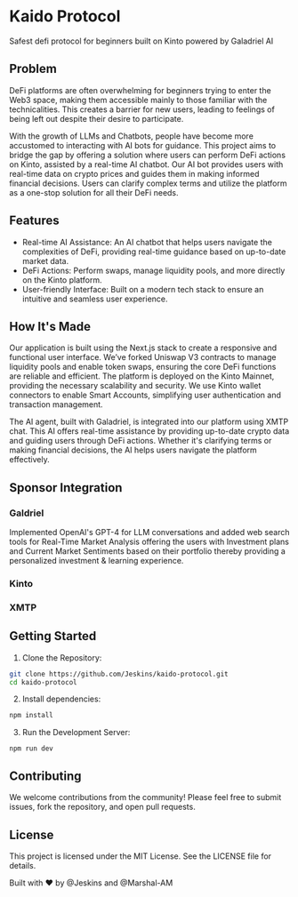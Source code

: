 # Kaido Protocol
Safest defi protocol for beginners built on Kinto powered by Galadriel AI

## Problem
DeFi platforms are often overwhelming for beginners trying to enter the Web3 space, making them accessible mainly to those familiar with the technicalities. This creates a barrier for new users, leading to feelings of being left out despite their desire to participate.

With the growth of LLMs and Chatbots, people have become more accustomed to interacting with AI bots for guidance. This project aims to bridge the gap by offering a solution where users can perform DeFi actions on Kinto, assisted by a real-time AI chatbot. Our AI bot provides users with real-time data on crypto prices and guides them in making informed financial decisions. Users can clarify complex terms and utilize the platform as a one-stop solution for all their DeFi needs.

## Features
- Real-time AI Assistance: An AI chatbot that helps users navigate the complexities of DeFi, providing real-time guidance based on up-to-date market data.
- DeFi Actions: Perform swaps, manage liquidity pools, and more directly on the Kinto platform.
- User-friendly Interface: Built on a modern tech stack to ensure an intuitive and seamless user experience.

## How It's Made
Our application is built using the Next.js stack to create a responsive and functional user interface. We’ve forked Uniswap V3 contracts to manage liquidity pools and enable token swaps, ensuring the core DeFi functions are reliable and efficient. The platform is deployed on the Kinto Mainnet, providing the necessary scalability and security. We use Kinto wallet connectors to enable Smart Accounts, simplifying user authentication and transaction management.

The AI agent, built with Galadriel, is integrated into our platform using XMTP chat. This AI offers real-time assistance by providing up-to-date crypto data and guiding users through DeFi actions. Whether it's clarifying terms or making financial decisions, the AI helps users navigate the platform effectively.

## Sponsor Integration

### Galdriel

Implemented OpenAI's GPT-4 for LLM conversations and added web search tools for Real-Time Market Analysis offering the users with Investment plans and Current Market Sentiments based on their portfolio thereby providing a personalized investment & learning experience.

### Kinto

### XMTP

## Getting Started
1. Clone the Repository:
```bash
git clone https://github.com/Jeskins/kaido-protocol.git
cd kaido-protocol
```

2. Install dependencies:
```bash
npm install
```

3. Run the Development Server:
```
npm run dev
```

## Contributing
We welcome contributions from the community! Please feel free to submit issues, fork the repository, and open pull requests.

## License
This project is licensed under the MIT License. See the LICENSE file for details.

Built with ❤️ by @Jeskins and @Marshal-AM


